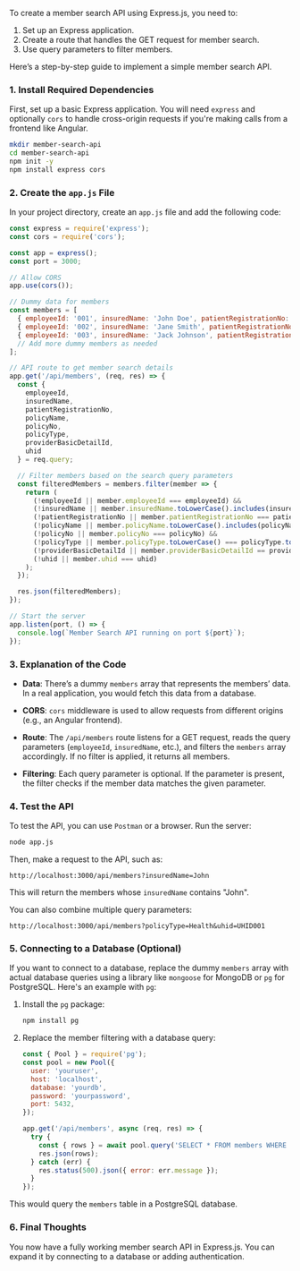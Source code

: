 To create a member search API using Express.js, you need to:

1. Set up an Express application.
2. Create a route that handles the GET request for member search.
3. Use query parameters to filter members.

Here’s a step-by-step guide to implement a simple member search API.

### 1. Install Required Dependencies

First, set up a basic Express application. You will need `express` and optionally `cors` to handle cross-origin requests if you're making calls from a frontend like Angular.

```bash
mkdir member-search-api
cd member-search-api
npm init -y
npm install express cors
```

### 2. Create the `app.js` File

In your project directory, create an `app.js` file and add the following code:

```javascript
const express = require('express');
const cors = require('cors');

const app = express();
const port = 3000;

// Allow CORS
app.use(cors());

// Dummy data for members
const members = [
  { employeeId: '001', insuredName: 'John Doe', patientRegistrationNo: '1234', policyName: 'HealthPlus', policyNo: 'H001', policyType: 'Health', providerBasicDetailId: 1001, uhid: 'UHID001' },
  { employeeId: '002', insuredName: 'Jane Smith', patientRegistrationNo: '1235', policyName: 'LifeCare', policyNo: 'L002', policyType: 'Life', providerBasicDetailId: 1002, uhid: 'UHID002' },
  { employeeId: '003', insuredName: 'Jack Johnson', patientRegistrationNo: '1236', policyName: 'HealthShield', policyNo: 'H003', policyType: 'Health', providerBasicDetailId: 1003, uhid: 'UHID003' },
  // Add more dummy members as needed
];

// API route to get member search details
app.get('/api/members', (req, res) => {
  const {
    employeeId,
    insuredName,
    patientRegistrationNo,
    policyName,
    policyNo,
    policyType,
    providerBasicDetailId,
    uhid
  } = req.query;

  // Filter members based on the search query parameters
  const filteredMembers = members.filter(member => {
    return (
      (!employeeId || member.employeeId === employeeId) &&
      (!insuredName || member.insuredName.toLowerCase().includes(insuredName.toLowerCase())) &&
      (!patientRegistrationNo || member.patientRegistrationNo === patientRegistrationNo) &&
      (!policyName || member.policyName.toLowerCase().includes(policyName.toLowerCase())) &&
      (!policyNo || member.policyNo === policyNo) &&
      (!policyType || member.policyType.toLowerCase() === policyType.toLowerCase()) &&
      (!providerBasicDetailId || member.providerBasicDetailId == providerBasicDetailId) &&
      (!uhid || member.uhid === uhid)
    );
  });

  res.json(filteredMembers);
});

// Start the server
app.listen(port, () => {
  console.log(`Member Search API running on port ${port}`);
});
```

### 3. Explanation of the Code

- **Data**: There’s a dummy `members` array that represents the members’ data. In a real application, you would fetch this data from a database.
  
- **CORS**: `cors` middleware is used to allow requests from different origins (e.g., an Angular frontend).

- **Route**: The `/api/members` route listens for a GET request, reads the query parameters (`employeeId`, `insuredName`, etc.), and filters the `members` array accordingly. If no filter is applied, it returns all members.

- **Filtering**: Each query parameter is optional. If the parameter is present, the filter checks if the member data matches the given parameter.

### 4. Test the API

To test the API, you can use `Postman` or a browser. Run the server:

```bash
node app.js
```

Then, make a request to the API, such as:

```
http://localhost:3000/api/members?insuredName=John
```

This will return the members whose `insuredName` contains "John".

You can also combine multiple query parameters:

```
http://localhost:3000/api/members?policyType=Health&uhid=UHID001
```

### 5. Connecting to a Database (Optional)

If you want to connect to a database, replace the dummy `members` array with actual database queries using a library like `mongoose` for MongoDB or `pg` for PostgreSQL. Here's an example with `pg`:

1. Install the `pg` package:

   ```bash
   npm install pg
   ```

2. Replace the member filtering with a database query:

   ```javascript
   const { Pool } = require('pg');
   const pool = new Pool({
     user: 'youruser',
     host: 'localhost',
     database: 'yourdb',
     password: 'yourpassword',
     port: 5432,
   });

   app.get('/api/members', async (req, res) => {
     try {
       const { rows } = await pool.query('SELECT * FROM members WHERE insuredName = $1', [req.query.insuredName]);
       res.json(rows);
     } catch (err) {
       res.status(500).json({ error: err.message });
     }
   });
   ```

This would query the `members` table in a PostgreSQL database.

### 6. Final Thoughts

You now have a fully working member search API in Express.js. You can expand it by connecting to a database or adding authentication.